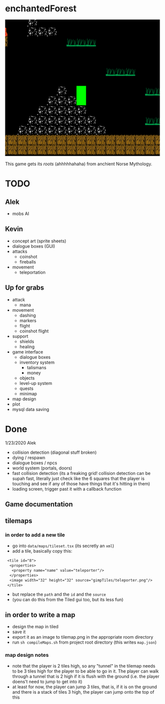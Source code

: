
# enchantedForest

![Game Play Image](gameplayimg.png)

This game gets its _roots_ (ahhhhhahaha) from anchient Norse Mythology.

# TODO

## Alek
- mobs AI

## Kevin
- concept art (sprite sheets)
- dialogue boxes (GUI)
- attacks
  * coinshot
  * fireballs
- movement
  * teleportation

## Up for grabs
- attack
  * mana
- movement
  * dashing
  * markers 
  * flight
  * coinshot flight
- support
  * shields
  * healing
- game interface
   * dialogue boxes
   * inventory system
      * talismans
      * money
   * objects
   * level-up system
   * quests
   * minimap
- map design
- plot
- mysql data saving

# Done 
1/23/2020 Alek
- collision detection (diagonal stuff broken)
- dying / respawn
- dialogue boxes / npcs
- world system (portals, doors)
- fast collision detection (its a freaking grid! collision detection can be supah fast, literally just check like the 6 squares that the player is touching and see if any of those have things that it's hitting in them)
- loading screen, trigger past it with a callback function

## Game documentation 

## tilemaps

### in order to add a new tile
- go into `data/maps/tileset.tsx` (its secretly an `xml`)
- add a tile, basically copy this:
```
 <tile id="8">
  <properties>
   <property name="name" value="teleporter"/>
  </properties>
  <image width="32" height="32" source="gimpTiles/teleporter.png"/>
 </tile>
```
- but replace the `path` and the `id` and the `source`
- (you can do this from the Tiled gui too, but its less fun)

## in order to write a map
- design the map in tiled
- save it
- export it as an image to tilemap.png in the appropriate room directory
- run `sh compileMaps.sh` from project root directory (this writes `map.json`)

### map design notes
- note that the player is 2 tiles high, so any "tunnel" in the tilemap needs to be 3 tiles high for the player to be able to go in it. The player can walk through a tunnel that is 2 high if it is flush with the ground (i.e. the player doens't need to jump to get into it)
- at least for now, the player can jump 3 tiles, that is, if it is on the ground and there is a stack of tiles 3 high, the player can jump onto the top of this

